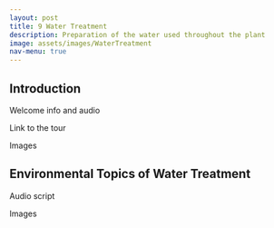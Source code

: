 ```yaml
---
layout: post
title: 9 Water Treatment
description: Preparation of the water used throughout the plant
image: assets/images/WaterTreatment
nav-menu: true
---
```

## Introduction

Welcome info and audio

Link to the tour

Images

## Environmental Topics of Water Treatment

Audio script

Images
